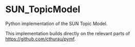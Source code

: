 # SUN_TopicModel
Python implementation of the SUN Topic Model.

This implementation builds directly on the relevant parts of https://github.com/cthurau/pymf. 

